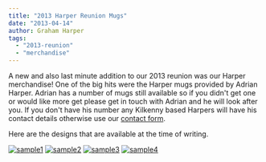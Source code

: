 ```yaml
---
title: "2013 Harper Reunion Mugs"
date: "2013-04-14"
author: Graham Harper
tags:
  - "2013-reunion"
  - "merchandise"
---
```


A new and also last minute addition to our 2013 reunion was our Harper merchandise! One of the big hits were the Harper mugs provided by Adrian Harper. Adrian has a number of mugs still available so if you didn't get one or would like more get please get in touch with Adrian and he will look after you. If you don't have his number any Kilkenny based Harpers will have his contact details otherwise use our [contact form](http://harperfamily.ie/contact/ "Contact").

Here are the designs that are available at the time of writing.

[![sample1](/static/images/sample1-1024x405.jpg)](/static/images/sample1.jpg)
[![sample2](/static/images/sample2-1024x405.jpg)](/static/images/sample2.jpg)
[![sample3](/static/images/sample3-1024x405.jpg)](/static/images/sample3.jpg)
[![sample4](/static/images/sample4-1024x405.jpg)](/static/images/sample4.jpg)
